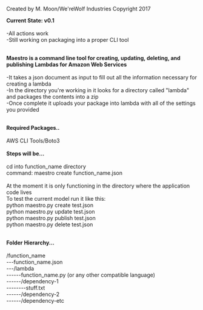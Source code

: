 
Created by M. Moon/We'reWolf Industries Copyright 2017<br>

<b>Current State: v0.1</b><br>
<br>
-All actions work<br>
-Still working on packaging into a proper CLI tool<br>
<br>

<b>Maestro is a command line tool for creating, updating, deleting, and publishing Lambdas for Amazon Web Services</b><br>
<br>
-It takes a json document as input to fill out all the information necessary for creating a lambda<br>
-In the directory you're working in it looks for a directory called "lambda" and packages the contents into a zip<br>
-Once complete it uploads your package into lambda with all of the settings you provided<br>
<br>

<b>Required Packages..</b><br>
<br>
AWS CLI Tools/Boto3<br>
<br>
<b>Steps will be...</b><br>
<br>
cd into function_name directory<br>
command: maestro create function_name.json<br>
<br>
At the moment it is only functioning in the directory where the application code lives<br>
To test the current model run it like this:<br>
python maestro.py create test.json<br>
python maestro.py update test.json<br>
python maestro.py publish test.json<br>
python maestro.py delete test.json<br>
<br>

<b>Folder Hierarchy...</b><br>
<br>
/function_name<br>
---function_name.json<br>
---/lambda<br>
------function_name.py (or any other compatible language)<br>
------/dependency-1<br>
--------stuff.txt<br>
------/dependency-2<br>
------/dependency-etc<br>
